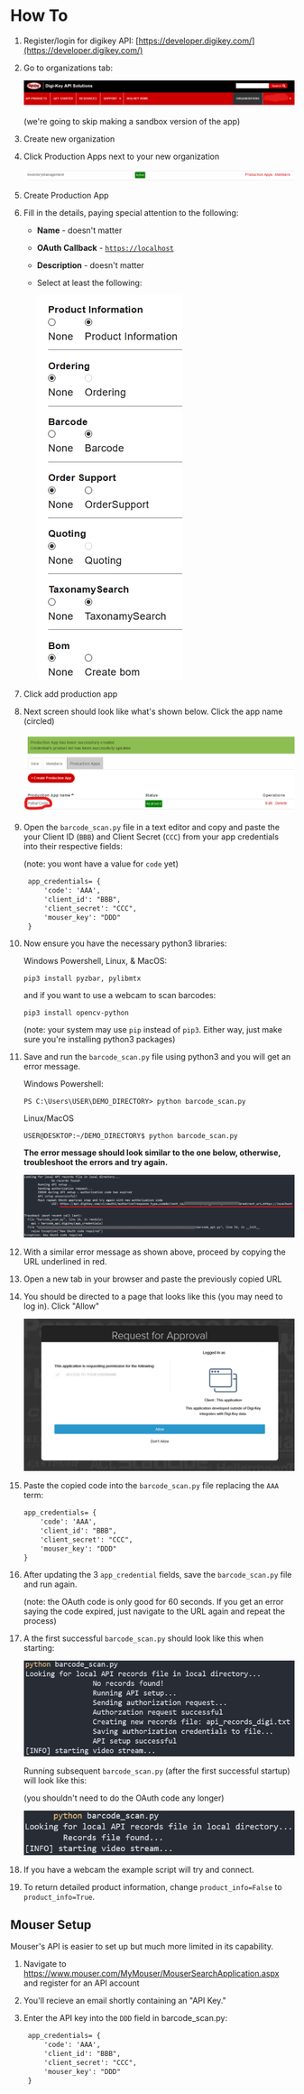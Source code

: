 # How To

1. Register/login for digikey API: [https://developer.digikey.com/](https://developer.digikey.com/)
2. Go to organizations tab:

    ![images/Untitled.png](images/Untitled.png)

    (we're going to skip making a sandbox version of the app)

3. Create new organization
4. Click Production Apps next to your new organization 

    ![images/Untitled%201.png](images/Untitled%201.png)

5. Create Production App
6. Fill in the details, paying special attention to the following:
    - **Name** - doesn't matter
    - **OAuth Callback** - [`https://localhost`](https://localhost/)
    - **Description** - doesn't matter
    - Select at least the following:

        ![images/Untitled%202.png](images/Untitled%202.png)

7. Click add production app
8. Next screen should look like what's shown below. Click the app name (circled)

    ![images/Untitled%203.png](images/Untitled%203.png)

9. Open the `barcode_scan.py` file in a text editor and copy and paste the your Client ID (`BBB`) and Client Secret (`CCC`) from your app credentials into their respective fields:

    (note: you wont have a value for `code` yet)

        app_credentials= {
            'code': 'AAA',
            'client_id': "BBB",
            'client_secret': "CCC",
            'mouser_key': "DDD"
        }

10. Now ensure you have the necessary python3 libraries:

    Windows Powershell, Linux, & MacOS:

        pip3 install pyzbar, pylibmtx

    and if you want to use a webcam to scan barcodes:

        pip3 install opencv-python

    (note: your system may use `pip` instead of `pip3`. Either way, just make sure you're installing python3 packages)

11. Save and run the `barcode_scan.py` file using python3 and you will get an error message.

    Windows Powershell:

        PS C:\Users\USER\DEMO_DIRECTORY> python barcode_scan.py

    Linux/MacOS

        USER@DESKTOP:~/DEMO_DIRECTORY$ python barcode_scan.py

    **The error message should look similar to the one below, otherwise, troubleshoot the errors and try again.**

    ![images/Untitled%204.png](images/Untitled%204.png)

12. With a similar error message as shown above, proceed by copying the URL underlined in red. 
13. Open a new tab in your browser and paste the previously copied URL
14. You should be directed to a page that looks like this (you may need to log in). Click "Allow"

    ![images/Untitled%205.png](images/Untitled%205.png)

15. Paste the copied code into the `barcode_scan.py` file replacing the `AAA` term:

        app_credentials= {
            'code': 'AAA',
            'client_id': "BBB",
            'client_secret': "CCC",
            'mouser_key': "DDD"
        }

16. After updating the 3 `app_credential` fields, save the `barcode_scan.py` file and run again.

    (note: the OAuth code is only good for 60 seconds. If you get an error saying the code expired, just navigate to the URL again and repeat the process)

17. A the first successful `barcode_scan.py` should look like this when starting:

    ![images/Untitled%206.png](images/Untitled%206.png)

    Running subsequent `barcode_scan.py` (after the first successful startup) will look like this:

    (you shouldn't need to do the OAuth code any longer)

    ![images/Untitled%207.png](images/Untitled%207.png)

18. If you have a webcam the example script will try and connect.

19. To return detailed product information, change `product_info=False` to `product_info=True`.

## Mouser Setup

Mouser's API is easier to set up but much more limited in its capability.

1. Navigate to https://www.mouser.com/MyMouser/MouserSearchApplication.aspx and register for an API account

2. You'll recieve an email shortly containing an "API Key."

3. Enter the API key into the `DDD` field in barcode_scan.py:

        app_credentials= {
            'code': 'AAA',
            'client_id': "BBB",
            'client_secret': "CCC",
            'mouser_key': "DDD"
        }

